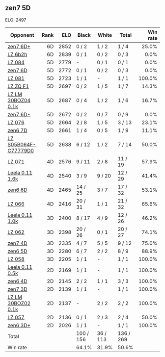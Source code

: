## zen7 5D ##

ELO: 2497

Opponent | Rank | ELO | Black | White | Total | Win rate
---------|-----:|----:|-------|-------|-------|-------:
[zen7 6D+](zen7%206D+.md) | 6D | 2852 | 0 / 2 | 1 / 2 | 1 / 4 | 25.0%
[LZ 6b2h](LZ%206b2h.md) | 6D | 2839 | 0 / 1 | 0 / 2 | 0 / 3 | 0.0%
[LZ 084](LZ%20084.md) | 5D | 2779 | - | 0 / 1 | 0 / 1 | 0.0%
[zen7 6D](zen7%206D.md) | 5D | 2772 | 0 / 1 | 0 / 2 | 0 / 3 | 0.0%
[LZ 081](LZ%20081.md) | 5D | 2723 | 1 / 1 | - | 1 / 1 | 100.0%
[LZ ZQ F1](LZ%20ZQ%20F1.md) | 5D | 2697 | 0 / 2 | 1 / 5 | 1 / 7 | 14.3%
[LZ LM 30BOZ04 0.1k](LZ%20LM%2030BOZ04%200.1k.md) | 5D | 2687 | 0 / 4 | 1 / 2 | 1 / 6 | 16.7%
[zen7 6D-](zen7%206D-.md) | 5D | 2672 | 0 / 2 | 0 / 7 | 0 / 9 | 0.0%
[LZ 076](LZ%20076.md) | 5D | 2664 | 2 / 8 | 1 / 5 | 3 / 13 | 23.1%
[zen6 7D](zen6%207D.md) | 5D | 2661 | 1 / 4 | 0 / 5 | 1 / 9 | 11.1%
[LZ S05B064F-C77779D0](LZ%20S05B064F-C77779D0.md) | 5D | 2638 | 6 / 12 | 1 / 2 | 7 / 14 | 50.0%
[LZ 071](LZ%20071.md) | 4D | 2576 | 9 / 11 | 2 / 8 | 11 / 19 | 57.9%
[Leela 0.11 1.6k](Leela%200.11%201.6k.md) | 4D | 2540 | 3 / 9 | 9 / 20 | 12 / 29 | 41.4%
[zen6 6D](zen6%206D.md) | 4D | 2465 | 14 / 25 | 3 / 7 | 17 / 32 | 53.1%
[LZ 066](LZ%20066.md) | 4D | 2416 | 20 / 31 | 1 / 1 | 21 / 32 | 65.6%
[Leela 0.11 1.0k](Leela%200.11%201.0k.md) | 3D | 2400 | 8 / 17 | 4 / 9 | 12 / 26 | 46.2%
[LZ 062](LZ%20062.md) | 3D | 2398 | 20 / 26 | 0 / 1 | 20 / 27 | 74.1%
[zen7 4D](zen7%204D.md) | 3D | 2335 | 4 / 7 | 5 / 5 | 9 / 12 | 75.0%
[zen6 5D](zen6%205D.md) | 3D | 2280 | 6 / 7 | 2 / 2 | 8 / 9 | 88.9%
[LZ 058](LZ%20058.md) | 3D | 2205 | 1 / 1 | - | 1 / 1 | 100.0%
[Leela 0.11 0.5k](Leela%200.11%200.5k.md) | 2D | 2169 | 1 / 1 | - | 1 / 1 | 100.0%
[zen6 4D](zen6%204D.md) | 2D | 2145 | 2 / 2 | 1 / 1 | 3 / 3 | 100.0%
[zen7 3D](zen7%203D.md) | 2D | 2139 | 1 / 1 | - | 1 / 1 | 100.0%
[LZ LM 30BOZ02 0.1k](LZ%20LM%2030BOZ02%200.1k.md) | 2D | 2137 | - | 2 / 2 | 2 / 2 | 100.0%
[LZ 057](LZ%20057.md) | 2D | 2136 | 0 / 1 | 2 / 3 | 2 / 4 | 50.0%
[zen6 3D+](zen6%203D+.md) | 2D | 2026 | 1 / 1 | - | 1 / 1 | 100.0%
Total | | | 100 / 156 | 36 / 113 | 136 / 269 | 
Win rate| | | 64.1% | 31.9% | 50.6% | 

